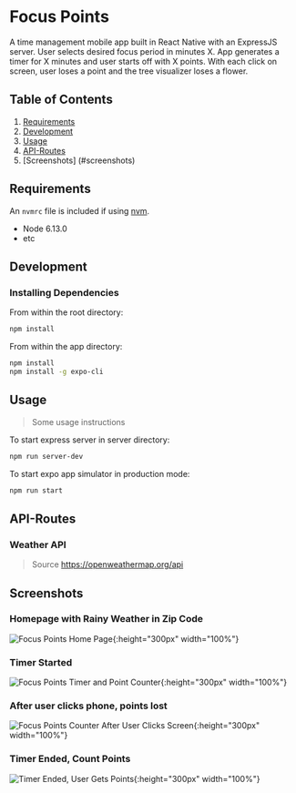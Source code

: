 # Focus Points

A time management mobile app built in React Native with an ExpressJS server. 
User selects desired focus period in minutes X. App generates a timer for X minutes and user starts off with X points. With each click on screen, user loses a point and the tree visualizer loses a flower. 

## Table of Contents

1. [Requirements](#requirements)
1. [Development](#development)
1. [Usage](#Usage)
1. [API-Routes](#API-Routes)
1. [Screenshots] (#screenshots)

## Requirements

An `nvmrc` file is included if using [nvm](https://github.com/creationix/nvm).

- Node 6.13.0
- etc

## Development

### Installing Dependencies

From within the root directory:

```sh
npm install
```

From within the app directory:
```sh
npm install
npm install -g expo-cli
```

## Usage

> Some usage instructions

To start express server in server directory:
```sh
npm run server-dev
```

To start expo app simulator in production mode:
```sh
npm run start
```

## API-Routes

### Weather API
> Source
> https://openweathermap.org/api

## Screenshots

### Homepage with Rainy Weather in Zip Code
![Focus Points Home Page](https://github.com/ez-li/focus-points/blob/master/screenshots/homepage_rain.png){:height="300px" width="100%"}

### Timer Started
![Focus Points Timer and Point Counter](https://github.com/ez-li/focus-points/blob/master/screenshots/timer_screen.png){:height="300px" width="100%"}

### After user clicks phone, points lost
![Focus Points Counter After User Clicks Screen](https://github.com/ez-li/focus-points/blob/master/screenshots/points_deducted.png){:height="300px" width="100%"}

### Timer Ended, Count Points
![Timer Ended, User Gets Points](https://github.com/ez-li/focus-points/blob/master/screenshots/end_screen.png){:height="300px" width="100%"}
